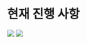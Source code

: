 # 현재 진행 사항
<img src="https://github.com/EverBlaze-dev/INK_LINK_WEB/assets/93309061/7cac6594-7d0e-4e01-8004-2bf9d5946c92" >
<img src="https://github.com/EverBlaze-dev/INK_LINK_WEB/assets/93309061/6430616a-c6cd-4d94-b553-eff3cadeee69" >


